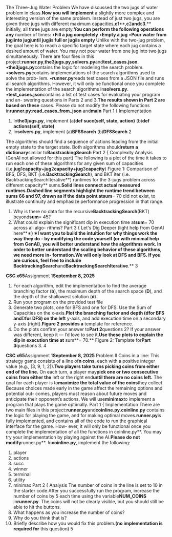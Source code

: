 
The Three-Jug Water Problem
We have discussed the two jugs of water problem in class.**Now you will implement**
a slightly more complex and interesting version of the same problem. Instead of just
two jugs, you are given three jugs with different maximum capacities,**c**1**,**c**2**and**c**3**.**
Initially, all three jugs are empty.**You can perform the following operations any**
number of times:
•**Fill a jug completely**
•**Empty a jug**
•**Pour water from jug**i**into jug**j**until jug**j**is full or jug**i**is empty**
Unlike with the two-jug problem, the goal here is to reach a specific target state
where each jug contains a desired amount of water.
You may not pour water from one jug into two jugs simultaneously.
There are four files in this project:**runner.py**,**the3jugs.py**,**solvers.py**and**test_cases.json**.
•**the3jugs.py**contains the logic for modeling the search problem.
•**solvers.py**contains implementations of the search algorithms used to solve the prob-
lem.
•**runner.py**reads test cases from a JSON file and runs all search algorithms. However, it
will only be functional once you complete the implementation of the search algorithms
in**solvers.py**.
•**test_cases.json**contains a list of test cases for evaluating your program and an-
swering questions in Parts 2 and 3.**The results shown in Part 2 are based on these**
cases.
Please do not modify the following functions in**runner.py**:**read_cases_from_json**
and**main**
Part 1 { Implementation

1. In**the3jugs.py**, implement
   (a)**def succ(self, state, action)**
   (b)**def actions(self, state)**
2. In**solvers.py**, implement
   (a)**BFSSearch**
   (b)**DFSSearch**
   2


The algorithms should find a sequence of actions leading from the initial empty state to
the target state. Both algorithms should**return a dictionary**similar to**BacktrackingSearch**
Part 2 { Complexity Analysis (GenAI not allowed for this part)
The following is a plot of the time it takes to run each one of these algorithms for any given
sum of capacities (i.e.**jug**1**capacity**+**jug**2**capacity**+**jug**3**capacity**)
Figure 1: Comparison of BFS, DFS, BKT (i.e.**BacktrackingSearch**), and BKT iter (i.e.
BacktrackingSearchIterative**) runtimes for the 3-jugs problem across different capacity**
sums.**Solid lines connect actual measured runtimes.**Dashed line segments highlight the
runtime trend between sums 66 and 97, drawn as if the data point at**sum**= 70 did not
exist, to illustrate continuity and emphasize performance progression in that range.

1. Why is there no data for the recursive**BacktrackingSearch**(BKT) beyond**sum**= 45?
2. What could explain the significant dip in execution time at**sum**= 70 across all algo-
   rithms?
   Part 3 { Let's Dig Deeper (light help from GenAI here**∗**)
   ∗**I want you to build the intuition for why things work the way they do**
   – by modifying the code yourself (or with minimal help from GenAI), you will better
   understand how the algorithms work.
   In order to better understand the scaling behavior of these algorithms, we need more in-
   formation.**We will only look at DFS and BFS. If you are curious, feel free to include**
   BacktrackingSearch**and**BacktrackingSearchIterative**.**
   3

**CSC x65**Assignment 1**September 8, 2025**

1. For each algorithm, edit the implementation to find the average branching factor (**b**),
   the maximum depth of the search space (**D**), and the depth of the shallowest solution
   (**d**).
2. Run your program on the provided test file
3. Generate two plots, one for BFS and one for DFS. Use the Sum of Capacities on the
   x-axis.**Plot the branching factor and depth (**d**for BFS and**D**for DFS) on the left**
   y-axis, and add execution time on a secondary y-axis (right).**Figure 2 provides a**
   template for reference.
4. Do the plots confirm your answer to**Part 2**questions 2? If your answer was different,
   keep it — I’d love to see it.**Use these plots to explain the dip in execution time at**
   sum**= 70.**
   Figure 2: Template for**Part 3**questions 3.
   4

**CSC x65**Assignment 1**September 8, 2025**
Problem II
Coins in a line:
This strategy game consists of a line of**n coins**, each with a positive integer value
(e.g., [3, 9, 1, 2]).**Two players take turns picking coins from either end of the line.**
On each turn, a player may**pick one or two consecutive coins from either the**
left or the right end**until there are no coins left.**
The goal for each player is to**maximize the total value of the coins**they collect.
Because choices made early in the game affect the remaining options and potential out-
comes, players must reason about future moves and anticipate their opponent’s actions. We
will use**minimax**to implement a program that plays the game optimally.
Part 1 { Implementation
There are two main files in this project:**runner.py**and**coinline.py**.**coinline.py**
contains the logic for playing the game, and for making optimal moves.**runner.py**is fully
implemented, and contains all of the code to run the graphical interface for the game. How-
ever, it will only be functional once you complete the implementation of all the functions in
coinline.py**. You may try your implementation by playing against the AI.**Please do not
modify**runner.py**. In**coinline.py**, implement the following:

1. player
2. actions
3. succ
4. winner
5. terminal
6. utility
7. minimax
   Part 2 { Analysis
   The number of coins in the line is set to 10 in the starter code.After you successfully
   run the program, increase the number of coins by 5 each time using the variable**NUM_COINS**
   in**runner.py**. The coins will not be clearly visible, but you should still be able to hit the
   buttons.
8. What happens as you increase the number of coins?
9. Why do you think that is?
10. Briefly describe how you would fix this problem.**(no implementation is required for**
    this question)
    5
